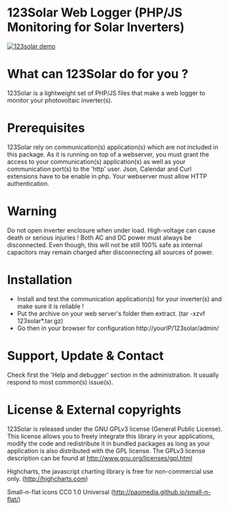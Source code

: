 # 123Solar Web Logger (PHP/JS Monitoring for Solar Inverters)

[![123solar demo](https://i9.ytimg.com/vi_webp/S6DIP39dG7s/mqdefault.webp?v=61d52114&sqp=CKCw2o4G&rs=AOn4CLBgXZ7qdzKOmsSDGHkqFfBRdOcHHg)](https://youtu.be/S6DIP39dG7s "123solar demo")

# What can 123Solar do for you ?
123Solar is a lightweight set of PHP/JS files that make a web logger to monitor your photovoltaic inverter(s).
    
# Prerequisites
123Solar rely on communication(s) application(s) which are not included in this package.
As it is running on top of a webserver, you must grant the access to your communication(s) application(s) as well as your communication port(s) to the 'http' user.
Json, Calendar and Curl extensions have to be enable in php. Your webserver must allow HTTP authentication.
  
# Warning
Do not open inverter enclosure when under load. High-voltage can cause death or serious injuries !
Both AC and DC power must always be disconnected. Even though, this will not be still 100% safe as internal capacitors may remain charged after disconnecting all sources of power.

# Installation
- Install and test the communication application(s) for your inverter(s) and make sure it is reliable !
- Put the archive on your web server's folder then extract. (tar -xzvf 123solar*.tar.gz)
- Go then in your browser for configuration http://yourIP/123solar/admin/

# Support, Update & Contact
Check first the 'Help and debugger' section in the administration. It usually respond to most common(s) issue(s).
  
# License & External copyrights
123Solar is released under the GNU GPLv3 license (General Public License).
This license allows you to freely integrate this library in your applications, modify the code and redistribute it in bundled packages as long as your application is also distributed with the GPL license. 
The GPLv3 license description can be found at http://www.gnu.org/licenses/gpl.html

Highcharts, the javascript charting library is free for non-commercial use only. (http://highcharts.com)

Small-n-flat icons CC0 1.0 Universal (http://paomedia.github.io/small-n-flat/)
